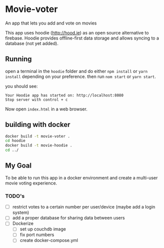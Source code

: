 # Movie-voter

An app that lets you add and vote on movies


This app uses hoodie (http://hood.ie) as an open source alternative to firebase. Hoodie provides offline-first data storage and allows syncing to a database (not yet added). 


## Running

open a terminal in the `hoodie` folder and do either `npm install` or `yarn install` depending on your preference. then run `nom start` or `yarn start`.

you should see:
```
Your Hoodie app has started on: http://localhost:8080
Stop server with control + c
```

Now open `index.html` in a web browser.


## building with docker

```bash
docker build -t movie-voter .
cd hoodie
docker build -t movie-hoodie .
cd ../
```

## My Goal

To be able to run this app in a docker environment and create a multi-user movie voting experience.

### TODO's
- [ ] restrict votes to a certain number per user/device (maybe add a login system)
- [ ] add a proper database for sharing data between users
- [ ] Dockerize
  - [ ] set up couchdb image
  - [ ] fix port numbers
  - [ ] create docker-compose.yml